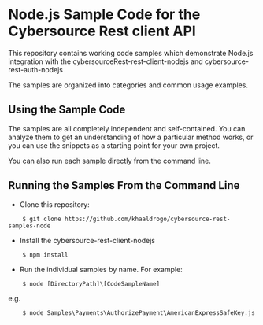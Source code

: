 # Node.js Sample Code for the Cybersource Rest client API

This repository contains working code samples which demonstrate Node.js integration with the cybersourceRest-rest-client-nodejs and cybersource-rest-auth-nodejs

The samples are organized into categories and common usage examples.


## Using the Sample Code

The samples are all completely independent and self-contained. You can analyze them to get an understanding of how a particular method works, or you can use the snippets as a starting point for your own project.

You can also run each sample directly from the command line.

## Running the Samples From the Command Line
* Clone this repository:
```
    $ git clone https://github.com/khaaldrogo/cybersource-rest-samples-node
```
* Install the cybersource-rest-client-nodejs
```
    $ npm install 
```
* Run the individual samples by name. For example: 
```
    $ node [DirectoryPath]\[CodeSampleName]
```
e.g.
```
    $ node Samples\Payments\AuthorizePayment\AmericanExpressSafeKey.js
```
